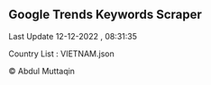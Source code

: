 

## Google Trends Keywords Scraper 
 
Last Update 12-12-2022 , 08:31:35

Country List :
VIETNAM.json



© Abdul Muttaqin 
